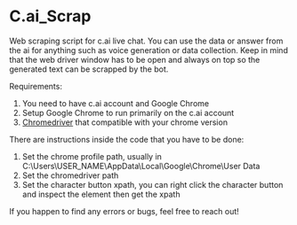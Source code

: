 # C.ai_Scrap
Web scraping script for c.ai live chat. You can use the data or answer from the ai for anything such as voice generation or data collection. Keep in mind that the web driver window has to be open and always on top so the generated text can be scrapped by the bot.

Requirements:
1. You need to have c.ai account and Google Chrome
2. Setup Google Chrome to run primarily on the c.ai account
3. <a href="https://chromedriver.chromium.org/downloads">Chromedriver</a> that compatible with your chrome version

There are instructions inside the code that you have to be done:
1. Set the chrome profile path, usually in C:\\Users\\USER_NAME\\AppData\\Local\\Google\\Chrome\\User Data
2. Set the chromedriver path
3. Set the character button xpath, you can right click the character button and inspect the element then get the xpath

If you happen to find any errors or bugs, feel free to reach out!
